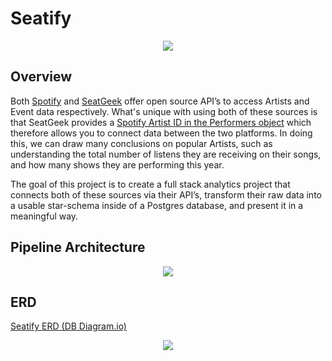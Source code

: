 # Seatify
<p align='center'>
  
  <img src='https://user-images.githubusercontent.com/43326126/188296326-4c7f3244-0bdb-4306-a2ba-dc721b16f324.png' />
  
</p>

## Overview

Both [Spotify](https://developer.spotify.com/documentation/web-api/) and [SeatGeek](https://platform.seatgeek.com/?ref=publicapis.dev) offer open source API’s to access Artists and Event data respectively. What's unique with using both of these sources is that SeatGeek provides a [Spotify Artist ID in the Performers object](https://platform.seatgeek.com/?ref=publicapis.dev#performers) which therefore allows you to connect data between the two platforms. In doing this, we can draw many conclusions on popular Artists, such as understanding the total number of listens they are receiving on their songs, and how many shows they are performing this year.

The goal of this project is to create a full stack analytics project that connects both of these sources via their API’s, transform their raw data into a usable star-schema inside of a Postgres database, and present it in a meaningful way.

## Pipeline Architecture

<p align='center'>
  
  <img src=https://user-images.githubusercontent.com/43326126/191159923-9ac576c8-0fee-495a-ad49-cfb16bae44cd.png>

</p>

## ERD

[Seatify ERD (DB Diagram.io)](https://dbdiagram.io/d/62d8b5fb0d66c746551b74a5)

<p align='center'>
  
  <img src=https://user-images.githubusercontent.com/43326126/188296750-2e7e39f4-3c09-4fd9-9f73-0fce73ef2132.png>

</p>


